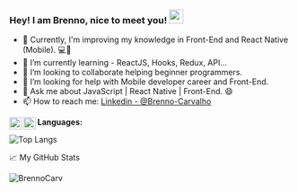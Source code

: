 ### Hey! I am Brenno, nice to meet you! <img src="https://media.giphy.com/media/hvRJCLFzcasrR4ia7z/giphy.gif" width="25px">



- 🔭 Currently, I'm improving my knowledge in Front-End and React Native (Mobile). 💻📱
- 🌱 I’m currently learning - ReactJS, Hooks, Redux, API...
- 👯 I’m looking to collaborate helping beginner programmers.
- 🤔 I’m looking for help with Mobile developer career and Front-End.
- 💬 Ask me about JavaScript | React Native | Front-End. 😄
- 📫 How to reach me: [Linkedin - @Brenno-Carvalho](https://www.linkedin.com/in/brenno-c-54b51a1a3//)
<a href="https://open.spotify.com/user/m53jlw64ysng38bldm8oxeqjm">
  <img align="left" alt="Brenno's Spotify" width="22px" src="https://raw.githubusercontent.com/peterthehan/peterthehan/master/assets/spotify.svg" />
</a> 
<a href="https://www.linkedin.com/in/brenno-c-54b51a1a3/">
  <img align="left" alt="Brenno's LinkedIn" width="22px" src="https://raw.githubusercontent.com/peterthehan/peterthehan/master/assets/linkedin.svg" />
</a>

**Languages:** 

![Top Langs](https://github-readme-stats.vercel.app/api/top-langs/?username=BrennoCarv&theme=gotham)

📈 My GitHub Stats
<p align="left"> <img src="https://github-readme-stats.vercel.app/api?username=BrennoCarv&show_icons=true&theme=gotham" alt="BrennoCarv" />
